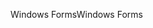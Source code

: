 <span data-ttu-id="2d574-101">Windows Forms</span><span class="sxs-lookup"><span data-stu-id="2d574-101">Windows Forms</span></span>
